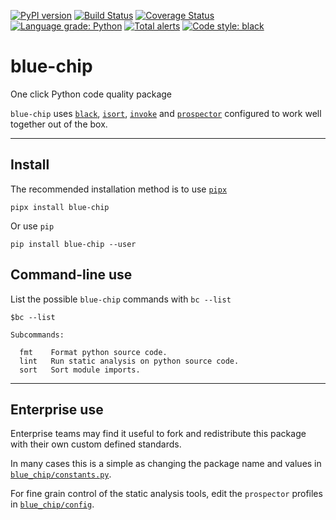 [![PyPI version](https://badge.fury.io/py/blue-chip.svg)](https://badge.fury.io/py/blue-chip)
[![Build Status](https://travis-ci.com/Kilo59/blue-chip.svg?branch=master)](https://travis-ci.com/Kilo59/blue-chip)
[![Coverage Status](https://coveralls.io/repos/github/Kilo59/blue-chip/badge.svg?branch=master)](https://coveralls.io/github/Kilo59/blue-chip?branch=master)
[![Language grade: Python](https://img.shields.io/lgtm/grade/python/g/Kilo59/blue-chip.svg?logo=lgtm&logoWidth=18)](https://lgtm.com/projects/g/Kilo59/blue-chip/context:python)
[![Total alerts](https://img.shields.io/lgtm/alerts/g/Kilo59/blue-chip.svg?logo=lgtm&logoWidth=18)](https://lgtm.com/projects/g/Kilo59/blue-chip/alerts/)
[![Code style: black](https://img.shields.io/badge/code%20style-black-000000.svg)](https://github.com/ambv/black)

# blue-chip
One click Python code quality package

`blue-chip` uses [`black`](https://github.com/ambv/black), [`isort`](https://github.com/timothycrosley/isort), [`invoke`](http://www.pyinvoke.org/) and [`prospector`](https://prospector.readthedocs.io/en/master/) configured to work well together out of the box.

-----------------------
## Install

The recommended installation method is to use [`pipx`](https://github.com/pipxproject/pipx)
```
pipx install blue-chip
```
Or use `pip`
```
pip install blue-chip --user
```

## Command-line use

List the possible `blue-chip` commands with `bc --list`
```
$bc --list

Subcommands:

  fmt    Format python source code.
  lint   Run static analysis on python source code.
  sort   Sort module imports.
```

----------------------

## Enterprise use
Enterprise teams may find it useful to fork and redistribute this package with their own custom defined standards.


In many cases this is a simple as changing the package name and values in [`blue_chip/constants.py`](https://github.com/Kilo59/blue-chip/blob/master/blue_chip/constants.py).

For fine grain control of the static analysis tools, edit the `prospector` profiles in [`blue_chip/config`](https://github.com/Kilo59/blue-chip/blob/master/blue_chip/config/data.py).
